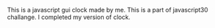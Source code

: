 This is a javascript gui clock made by me. This is a part of javascript30 challange. I completed my version of clock.
